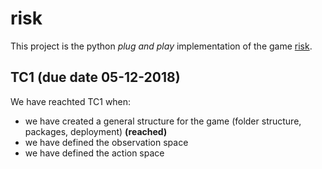 # risk

This project is the python *plug and play* implementation of the game [risk](https://en.wikipedia.org/wiki/Risk_(game)).

## TC1 (due date 05-12-2018)

We have reachted TC1 when:
- we have created a general structure for the game (folder structure, packages, deployment) __(reached)__
- we have defined the observation space
- we have defined the action space